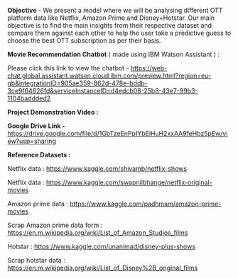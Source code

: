 **Objective** - We present a model where we will be analysing different OTT platform data like Netflix, Amazon Prime and Disney+Hotstar. Our main objective is to find the main       insights from their respective dataset and compare them against each other to help the user take a predictive guess to choose the best OTT subscription as per their basis.

**Movie Recommendation Chatbot** ( made using IBM Watson Assistant ) :

Please click this link to view the chatbot - https://web-chat.global.assistant.watson.cloud.ibm.com/preview.html?region=eu-gb&integrationID=905ae359-862d-478e-bddb-3ce9f64626fd&serviceInstanceID=d4edcb08-25b8-43e7-99b3-1104baddded2


**Project Demonstration Video :**

**Google Drive Link -** https://drive.google.com/file/d/1GbTzeEnPpIYbEiHuH2xxAA9feHbz5pEw/view?usp=sharing


**Reference Datasets :**

Netflix data : https://www.kaggle.com/shivamb/netflix-shows

Netflix data : https://www.kaggle.com/swapnilbhange/netflix-original-movies

Amazon prime data : https://www.kaggle.com/padhmam/amazon-prime-movies

Scrap Amazon prime data form : https://en.m.wikipedia.org/wiki/List_of_Amazon_Studios_films

Hotstar : https://www.kaggle.com/unanimad/disney-plus-shows

Scrap hotstar data : https://en.m.wikipedia.org/wiki/List_of_Disney%2B_original_films
